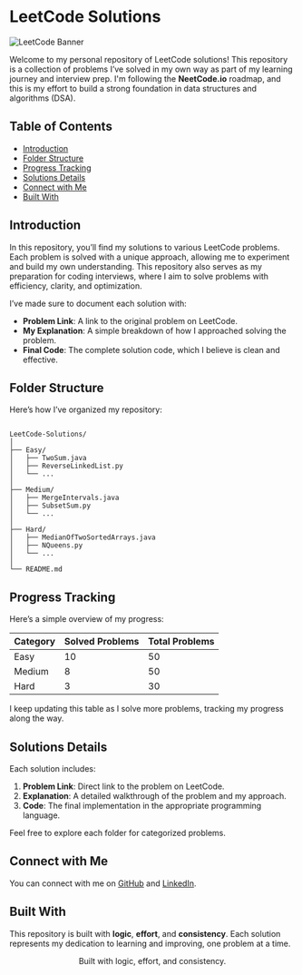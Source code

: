 # LeetCode Solutions

![LeetCode Banner](https://assets.leetcode.com/static_assets/public/images/LeetCode_logo_rvs.png)

Welcome to my personal repository of LeetCode solutions! This repository is a collection of problems I’ve solved in my own way as part of my learning journey and interview prep. I'm following the **NeetCode.io** roadmap, and this is my effort to build a strong foundation in data structures and algorithms (DSA).

## Table of Contents
- [Introduction](#introduction)
- [Folder Structure](#folder-structure)
- [Progress Tracking](#progress-tracking)
- [Solutions Details](#solutions-details)
- [Connect with Me](#connect-with-me)
- [Built With](#built-with)

## Introduction

In this repository, you’ll find my solutions to various LeetCode problems. Each problem is solved with a unique approach, allowing me to experiment and build my own understanding. This repository also serves as my preparation for coding interviews, where I aim to solve problems with efficiency, clarity, and optimization.

I’ve made sure to document each solution with:
- **Problem Link**: A link to the original problem on LeetCode.
- **My Explanation**: A simple breakdown of how I approached solving the problem.
- **Final Code**: The complete solution code, which I believe is clean and effective.

## Folder Structure

Here’s how I’ve organized my repository:

```

LeetCode-Solutions/
│
├── Easy/
│   ├── TwoSum.java
│   ├── ReverseLinkedList.py
│   └── ...
│
├── Medium/
│   ├── MergeIntervals.java
│   ├── SubsetSum.py
│   └── ...
│
├── Hard/
│   ├── MedianOfTwoSortedArrays.java
│   ├── NQueens.py
│   └── ...
│
└── README.md

```

## Progress Tracking

Here’s a simple overview of my progress:

| Category  | Solved Problems | Total Problems |
|-----------|-----------------|----------------|
| Easy      | 10              | 50             |
| Medium    | 8               | 50             |
| Hard      | 3               | 30             |

I keep updating this table as I solve more problems, tracking my progress along the way.

## Solutions Details

Each solution includes:
1. **Problem Link**: Direct link to the problem on LeetCode.
2. **Explanation**: A detailed walkthrough of the problem and my approach.
3. **Code**: The final implementation in the appropriate programming language.

Feel free to explore each folder for categorized problems.

## Connect with Me

You can connect with me on [GitHub](https://github.com/thamidu-nadun) and [LinkedIn](https://lk.linkedin.com/in/thamidu).

## Built With

This repository is built with **logic**, **effort**, and **consistency**. Each solution represents my dedication to learning and improving, one problem at a time.

<center>Built with logic, effort, and consistency.</center>
